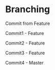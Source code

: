 # Branching

Commit from Feature


Commit1 - Feature

Commit2 - Feature


Commit3 - Feature




Commit4 - Master
